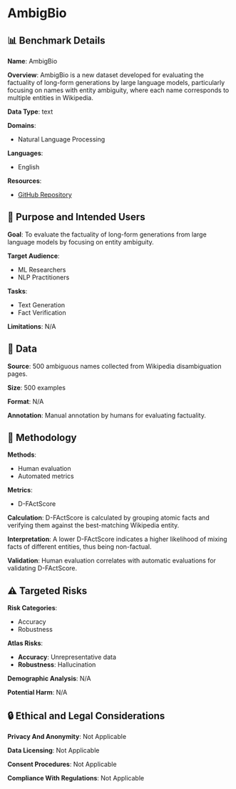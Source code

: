 # AmbigBio

## 📊 Benchmark Details

**Name**: AmbigBio

**Overview**: AmbigBio is a new dataset developed for evaluating the factuality of long-form generations by large language models, particularly focusing on names with entity ambiguity, where each name corresponds to multiple entities in Wikipedia.

**Data Type**: text

**Domains**:
- Natural Language Processing

**Languages**:
- English

**Resources**:
- [GitHub Repository](https://github.com/d223302/Merging-Facts-Crafting-Fallacies)

## 🎯 Purpose and Intended Users

**Goal**: To evaluate the factuality of long-form generations from large language models by focusing on entity ambiguity.

**Target Audience**:
- ML Researchers
- NLP Practitioners

**Tasks**:
- Text Generation
- Fact Verification

**Limitations**: N/A

## 💾 Data

**Source**: 500 ambiguous names collected from Wikipedia disambiguation pages.

**Size**: 500 examples

**Format**: N/A

**Annotation**: Manual annotation by humans for evaluating factuality.

## 🔬 Methodology

**Methods**:
- Human evaluation
- Automated metrics

**Metrics**:
- D-FActScore

**Calculation**: D-FActScore is calculated by grouping atomic facts and verifying them against the best-matching Wikipedia entity.

**Interpretation**: A lower D-FActScore indicates a higher likelihood of mixing facts of different entities, thus being non-factual.

**Validation**: Human evaluation correlates with automatic evaluations for validating D-FActScore.

## ⚠️ Targeted Risks

**Risk Categories**:
- Accuracy
- Robustness

**Atlas Risks**:
- **Accuracy**: Unrepresentative data
- **Robustness**: Hallucination

**Demographic Analysis**: N/A

**Potential Harm**: N/A

## 🔒 Ethical and Legal Considerations

**Privacy And Anonymity**: Not Applicable

**Data Licensing**: Not Applicable

**Consent Procedures**: Not Applicable

**Compliance With Regulations**: Not Applicable
